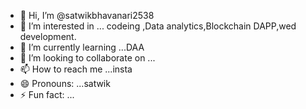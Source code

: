 - 👋 Hi, I’m @satwikbhavanari2538
- 👀 I’m interested in ... codeing ,Data analytics,Blockchain DAPP,wed development.
- 🌱 I’m currently learning ...DAA
- 💞️ I’m looking to collaborate on ...
- 📫 How to reach me ...insta
- 😄 Pronouns: ...satwik
- ⚡ Fun fact: ...

<!---
satwikbhavanari2538/satwikbhavanari2538 is a ✨ special ✨ repository because its `README.md` (this file) appears on your GitHub profile.
You can click the Preview link to take a look at your changes.
--->
